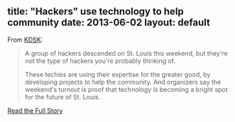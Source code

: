 title: "Hackers" use technology to help community
date: 2013-06-02
layout: default
---
From [KDSK](http://www.ksdk.com):

> A group of hackers descended on St. Louis this weekend, but they're not the
> type of hackers you're probably thinking of.
>
> These techies are using their expertise for the greater good, by developing
> projects to help the community.  And organizers say the weekend's turnout is
> proof that technology is becoming a bright spot for the future of St. Louis.

[Read the Full Story](http://www.ksdk.com/news/article/383394/3/Hackers-use-technology-to-help-community)
